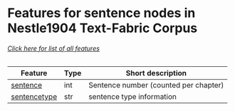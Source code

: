 # Features for sentence nodes in Nestle1904 Text-Fabric Corpus
###### [Click here for list of all features](home.md#readme)

Feature | Type | Short description
--- | --- | ---
[sentence](sentence.md#readme) | int | Sentence number (counted per chapter)
[sentencetype](sentencetype.md#readme) | str |  sentence type information

